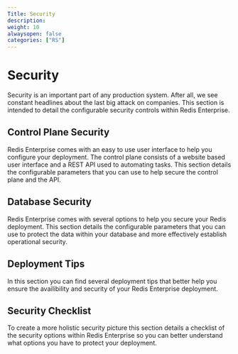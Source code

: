 ```yaml
---
Title: Security
description:
weight: 10
alwaysopen: false
categories: ["RS"]
---
```


# Security
Security is an important part of any production system. After all, we see constant headlines about the last big attack on companies. This section is intended to detail the configurable security controls within Redis Enterprise. 

## Control Plane Security
Redis Enterprise comes with an easy to use user interface to help you configure your deployment. The control plane consists of a website based user interface and a REST API used to automating tasks. This section details the configurable parameters that you can use to help secure the control plane and the API.

## Database Security
Redis Enterprise comes with several options to help you secure your Redis deployment. This section details the configurable parameters that you can use to protect the data within your database and more effectively establish operational security.

## Deployment Tips
In this section you can find several deployment tips that better help you ensure the availibility and security of your Redis Enterprise deployment.

## Security Checklist
To create a more holistic security picture this section details a checklist of the security options within Redis Enterprise so you can better understand what options you have to protect your deployment.
